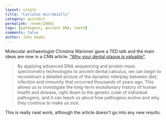 ```yaml
---
layout: single 
title: "Calculus microbially" 
category: quickbit
permalink: /node/28881
tags: [pathogens, ancient DNA, teeth] 
comments: false 
author: John Hawks 
---
```



Molecular archaeologist Christina Warinner gave a TED talk and the main ideas are now in a CNN article: <a href="http://www.cnn.com/2012/05/20/opinion/warinner-dental-plaque/index.html">"Why your dental plaque is valuable"</a>.

<blockquote>By applying advanced DNA sequencing and protein mass spectrometry technologies to ancient dental calculus, we can begin to reconstruct a detailed picture of the dynamic interplay between diet, infection and immunity that occurred thousands of years ago. This allows us to investigate the long-term evolutionary history of human health and disease, right down to the genetic code of individual pathogens, and it can teach us about how pathogens evolve and why they continue to make us sick.</blockquote>

This is really neat work, although the article doesn't go into any new results. 

